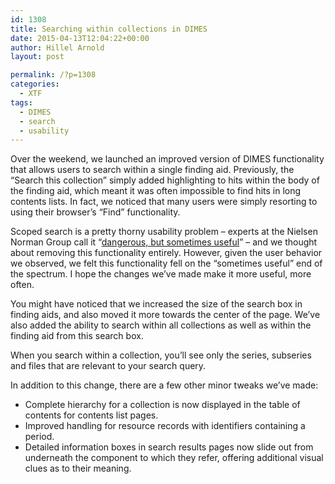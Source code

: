 ```yaml
---
id: 1308
title: Searching within collections in DIMES
date: 2015-04-13T12:04:22+00:00
author: Hillel Arnold
layout: post

permalink: /?p=1308
categories:
  - XTF
tags:
  - DIMES
  - search
  - usability
---
```

Over the weekend, we launched an improved version of DIMES functionality that allows users to search within a single finding aid. Previously, the “Search this collection” simply added highlighting to hits within the body of the finding aid, which meant it was often impossible to find hits in long contents lists. In fact, we noticed that many users were simply resorting to using their browser’s “Find” functionality.<!--more-->

Scoped search is a pretty thorny usability problem – experts at the Nielsen Norman Group call it “[dangerous, but sometimes useful](http://www.nngroup.com/articles/scoped-search/)” – and we thought about removing this functionality entirely. However, given the user behavior we observed, we felt this functionality fell on the “sometimes useful” end of the spectrum. I hope the changes we’ve made make it more useful, more often.

You might have noticed that we increased the size of the search box in finding aids, and also moved it more towards the center of the page. We’ve also added the ability to search within all collections as well as within the finding aid from this search box.

When you search within a collection, you’ll see only the series, subseries and files that are relevant to your search query.

In addition to this change, there are a few other minor tweaks we’ve made:

  * Complete hierarchy for a collection is now displayed in the table of contents for contents list pages.
  * Improved handling for resource records with identifiers containing a period.
  * Detailed information boxes in search results pages now slide out from underneath the component to which they refer, offering additional visual clues as to their meaning.